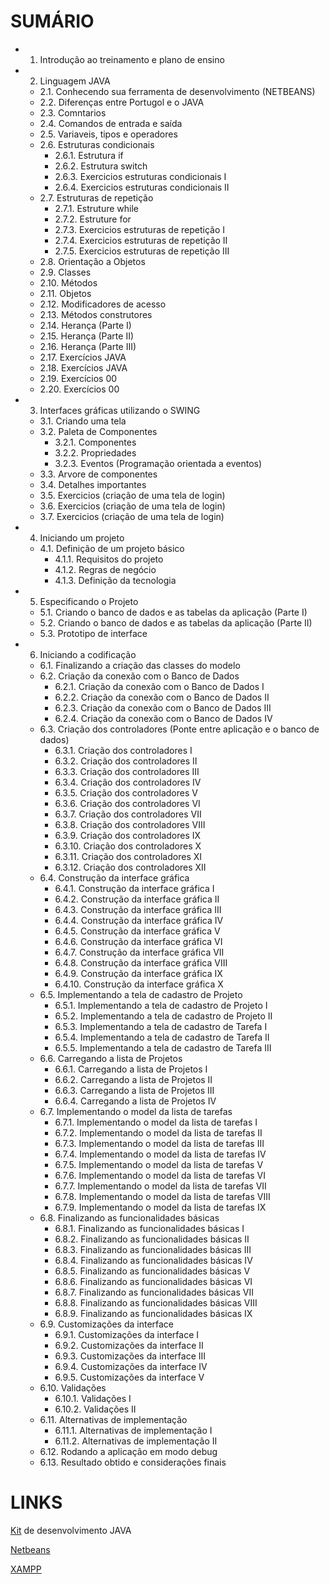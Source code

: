 # SUMÁRIO
- 1. Introdução ao treinamento e plano de ensino

- 2. Linguagem JAVA
  - 2.1. Conhecendo sua ferramenta de desenvolvimento (NETBEANS)
  - 2.2. Diferenças entre Portugol e o JAVA
  - 2.3. Comntarios
  - 2.4. Comandos de entrada e saída
  - 2.5. Variaveis, tipos e operadores
  - 2.6. Estruturas condicionais
    - 2.6.1. Estrutura if
    - 2.6.2. Estrutura switch
    - 2.6.3. Exercicios estruturas condicionais I
    - 2.6.4. Exercicios estruturas condicionais II
  - 2.7. Estruturas de repetição
    - 2.7.1. Estruture while
    - 2.7.2. Estruture for
    - 2.7.3. Exercicios estruturas de repetição I
    - 2.7.4. Exercicios estruturas de repetição II
    - 2.7.5. Exercicios estruturas de repetição III
  - 2.8. Orientação a Objetos
  - 2.9. Classes
  - 2.10. Métodos
  - 2.11. Objetos
  - 2.12. Modificadores de acesso
  - 2.13. Métodos construtores
  - 2.14. Herança (Parte I)
  - 2.15. Herança (Parte II)
  - 2.16. Herança (Parte III)
  - 2.17. Exercícios JAVA
  - 2.18. Exercícios JAVA
  - 2.19. Exercícios 00
  - 2.20. Exercícios 00
- 3. Interfaces gráficas utilizando o SWING
  - 3.1. Criando uma tela
  - 3.2. Paleta de Componentes
    - 3.2.1. Componentes
    - 3.2.2. Propriedades
    - 3.2.3. Eventos (Programação orientada a eventos)
  - 3.3. Arvore de componentes
  - 3.4. Detalhes importantes
  - 3.5. Exercicios (criação de uma tela de login)
  - 3.6. Exercicios (criação de uma tela de login)
  - 3.7. Exercicios (criação de uma tela de login)
- 4. Iniciando um projeto
  - 4.1. Definição de um projeto básico
    - 4.1.1. Requisitos do projeto
    - 4.1.2. Regras de negócio
    - 4.1.3. Definição da tecnologia
- 5. Especificando o Projeto
  - 5.1. Criando o banco de dados e as tabelas da aplicação (Parte I)
  - 5.2. Criando o banco de dados e as tabelas da aplicação (Parte II)
  - 5.3. Prototipo de interface
- 6. Iniciando a codificação
  - 6.1. Finalizando a criação das classes do modelo
  - 6.2. Criação da conexão com o Banco de Dados
    - 6.2.1. Criação da conexão com o Banco de Dados I
    - 6.2.2. Criação da conexão com o Banco de Dados II
    - 6.2.3. Criação da conexão com o Banco de Dados III
    - 6.2.4. Criação da conexão com o Banco de Dados IV
  - 6.3. Criação dos controladores (Ponte entre aplicação e o banco de dados)
    - 6.3.1. Criação dos controladores I 
    - 6.3.2. Criação dos controladores II
    - 6.3.3. Criação dos controladores III
    - 6.3.4. Criação dos controladores IV
    - 6.3.5. Criação dos controladores V
    - 6.3.6. Criação dos controladores VI
    - 6.3.7. Criação dos controladores VII
    - 6.3.8. Criação dos controladores VIII
    - 6.3.9. Criação dos controladores IX
    - 6.3.10. Criação dos controladores X
    - 6.3.11. Criação dos controladores XI
    - 6.3.12. Criação dos controladores XII
  - 6.4. Construção da interface gráfica
    - 6.4.1. Construção da interface gráfica I
    - 6.4.2. Construção da interface gráfica II
    - 6.4.3. Construção da interface gráfica III
    - 6.4.4. Construção da interface gráfica IV
    - 6.4.5. Construção da interface gráfica V
    - 6.4.6. Construção da interface gráfica VI
    - 6.4.7. Construção da interface gráfica VII
    - 6.4.8. Construção da interface gráfica VIII
    - 6.4.9. Construção da interface gráfica IX
    - 6.4.10. Construção da interface gráfica X
  - 6.5. Implementando a tela de cadastro de Projeto
    - 6.5.1. Implementando a tela de cadastro de Projeto I
    - 6.5.2. Implementando a tela de cadastro de Projeto II
    - 6.5.3. Implementando a tela de cadastro de Tarefa I
    - 6.5.4. Implementando a tela de cadastro de Tarefa II
    - 6.5.5. Implementando a tela de cadastro de Tarefa III
  - 6.6. Carregando a lista de Projetos
    - 6.6.1. Carregando a lista de Projetos I
    - 6.6.2. Carregando a lista de Projetos II
    - 6.6.3. Carregando a lista de Projetos III
    - 6.6.4. Carregando a lista de Projetos IV
  - 6.7. Implementando o model da lista de tarefas
    - 6.7.1. Implementando o model da lista de tarefas I
    - 6.7.2. Implementando o model da lista de tarefas II
    - 6.7.3. Implementando o model da lista de tarefas III
    - 6.7.4. Implementando o model da lista de tarefas IV
    - 6.7.5. Implementando o model da lista de tarefas V
    - 6.7.6. Implementando o model da lista de tarefas VI
    - 6.7.7. Implementando o model da lista de tarefas VII
    - 6.7.8. Implementando o model da lista de tarefas VIII
    - 6.7.9. Implementando o model da lista de tarefas IX
  - 6.8. Finalizando as funcionalidades básicas
    - 6.8.1. Finalizando as funcionalidades básicas I
    - 6.8.2. Finalizando as funcionalidades básicas II
    - 6.8.3. Finalizando as funcionalidades básicas III
    - 6.8.4. Finalizando as funcionalidades básicas IV
    - 6.8.5. Finalizando as funcionalidades básicas V
    - 6.8.6. Finalizando as funcionalidades básicas VI
    - 6.8.7. Finalizando as funcionalidades básicas VII
    - 6.8.8. Finalizando as funcionalidades básicas VIII
    - 6.8.9. Finalizando as funcionalidades básicas IX
  - 6.9. Customizações da interface
    - 6.9.1. Customizações da interface I
    - 6.9.2. Customizações da interface II
    - 6.9.3. Customizações da interface III
    - 6.9.4. Customizações da interface IV
    - 6.9.5. Customizações da interface V
  - 6.10. Validações
    - 6.10.1. Validações I
    - 6.10.2. Validações II
  - 6.11. Alternativas de implementação
    - 6.11.1. Alternativas de implementação I
    - 6.11.2. Alternativas de implementação II
  - 6.12. Rodando a aplicação em modo debug
  - 6.13. Resultado obtido e considerações finais


# LINKS

[Kit](https://www.oracle.com/java/technologies/downloads/#jdk18-windows) de desenvolvimento JAVA

[Netbeans](https://netbeans.apache.org//)

[XAMPP](https://www.apachefriends.org/pt_br/download.html)
